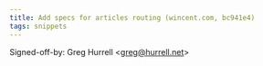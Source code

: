 ```yaml
---
title: Add specs for articles routing (wincent.com, bc941e4)
tags: snippets
---
```


Signed-off-by: Greg Hurrell &lt;greg@hurrell.net&gt;
